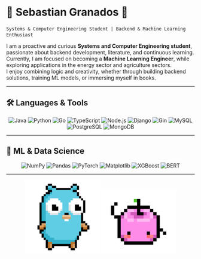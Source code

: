 # 🌿 Sebastian Granados 🌿

    Systems & Computer Engineering Student | Backend & Machine Learning Enthusiast


I am a proactive and curious **Systems and Computer Engineering student**, passionate about backend development, literature, and continuous learning.  
Currently, I am focused on becoming a **Machine Learning Engineer**, while exploring applications in the energy sector and agriculture sectors.  
I enjoy combining logic and creativity, whether through building backend solutions, training ML models, or immersing myself in books.
    
---

## 🛠️ Languages & Tools  
<div align="center">

![Java](https://img.shields.io/badge/Java-ED8B00?style=for-the-badge&logo=openjdk&logoColor=white) 
![Python](https://img.shields.io/badge/Python-3776AB?style=for-the-badge&logo=python&logoColor=white) 
![Go](https://img.shields.io/badge/Go-00ADD8?style=for-the-badge&logo=go&logoColor=white) 
![TypeScript](https://img.shields.io/badge/TypeScript-3178C6?style=for-the-badge&logo=typescript&logoColor=white) 
![Node.js](https://img.shields.io/badge/Node.js-339933?style=for-the-badge&logo=node.js&logoColor=white) 
![Django](https://img.shields.io/badge/Django-092E20?style=for-the-badge&logo=django&logoColor=white) 
![Gin](https://img.shields.io/badge/Gin-00ADD8?style=for-the-badge&logo=go&logoColor=white) 
![MySQL](https://img.shields.io/badge/MySQL-4479A1?style=for-the-badge&logo=mysql&logoColor=white) 
![PostgreSQL](https://img.shields.io/badge/PostgreSQL-4169E1?style=for-the-badge&logo=postgresql&logoColor=white)
![MongoDB](https://img.shields.io/badge/MongoDB-47A248?style=for-the-badge&logo=mongodb&logoColor=white)

</div>

---

## 🤖 ML & Data Science  
<div align="center">

![NumPy](https://img.shields.io/badge/NumPy-013243?style=for-the-badge&logo=numpy&logoColor=white) 
![Pandas](https://img.shields.io/badge/Pandas-150458?style=for-the-badge&logo=pandas&logoColor=white) 
![PyTorch](https://img.shields.io/badge/PyTorch-EE4C2C?style=for-the-badge&logo=pytorch&logoColor=white) 
![Matplotlib](https://img.shields.io/badge/Matplotlib-11557c?style=for-the-badge&logo=plotly&logoColor=white) 
![XGBoost](https://img.shields.io/badge/XGBoost-FF6600?style=for-the-badge&logo=python&logoColor=white) 
![BERT](https://img.shields.io/badge/BERT-NLP-brightgreen?style=for-the-badge&logo=google&logoColor=white)

</div>

---


</div>


<div align="center">
  <img src="gopher-shaking.gif" width="200"/>
  <img src="junimo.gif" width="200"/>
</div>

